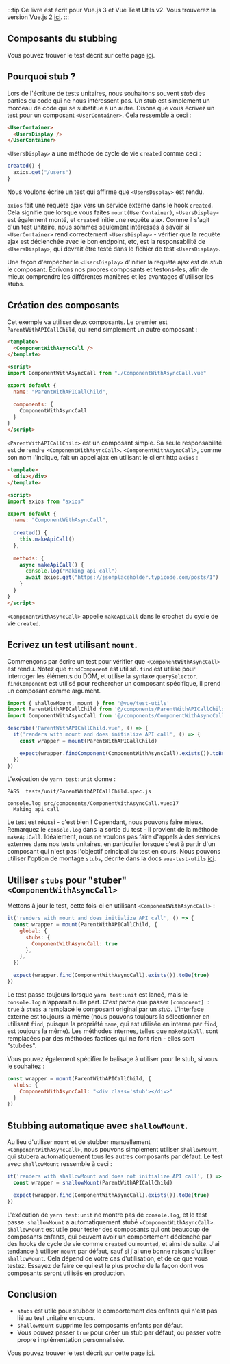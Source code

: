 :::tip Ce livre est écrit pour Vue.js 3 et Vue Test Utils v2.
Vous trouverez la version Vue.js 2 [ici](/fr).
:::

## Composants du stubbing

Vous pouvez trouver le test décrit sur cette page [ici](https://github.com/lmiller1990/vue-testing-handbook/tree/master/demo-app-vue-3/tests/unit/ParentWithAPICallChild.spec.js).

## Pourquoi stub ?

Lors de l'écriture de tests unitaires, nous souhaitons souvent _stub_ des parties du code qui ne nous intéressent pas. Un stub est simplement un morceau de code qui se substitue à un autre. Disons que vous écrivez un test pour un composant `<UserContainer>`. Cela ressemble à ceci :

```html
<UserContainer>
  <UsersDisplay />
</UserContainer>
```

`<UsersDisplay>` a une méthode de cycle de vie `created` comme ceci :

```js
created() {
  axios.get("/users")
}
```

Nous voulons écrire un test qui affirme que `<UsersDisplay>` est rendu. 

`axios` fait une requête ajax vers un service externe dans le hook `created`. Cela signifie que lorsque vous faites `mount(UserContainer)`, `<UsersDisplay>` est également monté, et `created` initie une requête ajax. Comme il s'agit d'un test unitaire, nous sommes seulement intéressés à savoir si `<UserContainer>` rend correctement `<UsersDisplay>` - vérifier que la requête ajax est déclenchée avec le bon endpoint, etc, est la responsabilité de `<UsersDisplay>`, qui devrait être testé dans le fichier de test `<UsersDisplay>`.

Une façon d'empêcher le `<UsersDisplay>` d'initier la requête ajax est de _stub_ le composant. Écrivons nos propres composants et testons-les, afin de mieux comprendre les différentes manières et les avantages d'utiliser les stubs.

## Création des composants

Cet exemple va utiliser deux composants. Le premier est `ParentWithAPICallChild`, qui rend simplement un autre composant :

```html
<template>
  <ComponentWithAsyncCall />
</template>

<script>
import ComponentWithAsyncCall from "./ComponentWithAsyncCall.vue"

export default {
  name: "ParentWithAPICallChild",

  components: {
    ComponentWithAsyncCall
  }
}
</script>
```

`<ParentWithAPICallChild>` est un composant simple. Sa seule responsabilité est de rendre `<ComponentWithAsyncCall>`. `<ComponentWithAsyncCall>`, comme son nom l'indique, fait un appel ajax en utilisant le client http `axios` :

```html
<template>
  <div></div>
</template>

<script>
import axios from "axios"

export default {
  name: "ComponentWithAsyncCall",
  
  created() {
    this.makeApiCall()
  },
  
  methods: {
    async makeApiCall() {
      console.log("Making api call")
      await axios.get("https://jsonplaceholder.typicode.com/posts/1")
    }
  }
}
</script>
```

`<ComponentWithAsyncCall>` appelle `makeApiCall` dans le crochet du cycle de vie `created`.

## Ecrivez un test utilisant `mount`.

Commençons par écrire un test pour vérifier que `<ComponentWithAsyncCall>` est rendu. Notez que `findComponent` est utilisé. `find` est utilisé pour interroger les éléments du DOM, et utilise la syntaxe `querySelector`. `findComponent` est utilisé pour rechercher un composant spécifique, il prend un composant comme argument.

```js
import { shallowMount, mount } from '@vue/test-utils'
import ParentWithAPICallChild from '@/components/ParentWithAPICallChild.vue'
import ComponentWithAsyncCall from '@/components/ComponentWithAsyncCall.vue'

describe('ParentWithAPICallChild.vue', () => {
  it('renders with mount and does initialize API call', () => {
    const wrapper = mount(ParentWithAPICallChild)

    expect(wrapper.findComponent(ComponentWithAsyncCall).exists()).toBe(true)
  })
})
```

L'exécution de `yarn test:unit` donne :

```
PASS  tests/unit/ParentWithAPICallChild.spec.js

console.log src/components/ComponentWithAsyncCall.vue:17
  Making api call
```

Le test est réussi - c'est bien ! Cependant, nous pouvons faire mieux. Remarquez le `console.log` dans la sortie du test - il provient de la méthode `makeApiCall`. Idéalement, nous ne voulons pas faire d'appels à des services externes dans nos tests unitaires, en particulier lorsque c'est à partir d'un composant qui n'est pas l'objectif principal du test en cours. Nous pouvons utiliser l'option de montage `stubs`, décrite dans la docs `vue-test-utils` [ici](https://next.vue-test-utils.vuejs.org/migration/#mocks-and-stubs-are-now-in-global).

## Utiliser `stubs` pour "stuber" `<ComponentWithAsyncCall>`

Mettons à jour le test, cette fois-ci en utilisant `<ComponentWithAsyncCall>` :

```js
it('renders with mount and does initialize API call', () => {
  const wrapper = mount(ParentWithAPICallChild, {
    global: {
      stubs: {
        ComponentWithAsyncCall: true
      },
    },
  })

  expect(wrapper.find(ComponentWithAsyncCall).exists()).toBe(true)
})
```

Le test passe toujours lorsque `yarn test:unit` est lancé, mais le `console.log` n'apparaît nulle part. C'est parce que passer `[component] : true` à `stubs` a remplacé le composant original par un _stub_. L'interface externe est toujours la même (nous pouvons toujours la sélectionner en utilisant `find`, puisque la propriété `name`, qui est utilisée en interne par `find`, est toujours la même). Les méthodes internes, telles que `makeApiCall`, sont remplacées par des méthodes factices qui ne font rien - elles sont "stubées".

Vous pouvez également spécifier le balisage à utiliser pour le stub, si vous le souhaitez :

```js
const wrapper = mount(ParentWithAPICallChild, {
  stubs: {
    ComponentWithAsyncCall: "<div class='stub'></div>"
  }
})
```

## Stubbing automatique avec `shallowMount`.

Au lieu d'utiliser `mount` et de stubber manuellement `<ComponentWithAsyncCall>`, nous pouvons simplement utiliser `shallowMount`, qui stubera automatiquement tous les autres composants par défaut. Le test avec `shallowMount` ressemble à ceci :

```js
it('renders with shallowMount and does not initialize API call', () => {
  const wrapper = shallowMount(ParentWithAPICallChild)

  expect(wrapper.find(ComponentWithAsyncCall).exists()).toBe(true)
})
```

L'exécution de `yarn test:unit` ne montre pas de `console.log`, et le test passe. `shallowMount` a automatiquement stubé `<ComponentWithAsyncCall>`. `shallowMount` est utile pour tester des composants qui ont beaucoup de composants enfants, qui peuvent avoir un comportement déclenché par des hooks de cycle de vie comme `created` ou `mounted`, et ainsi de suite. J'ai tendance à utiliser `mount` par défaut, sauf si j'ai une bonne raison d'utiliser `shallowMount`. Cela dépend de votre cas d'utilisation, et de ce que vous testez. Essayez de faire ce qui est le plus proche de la façon dont vos composants seront utilisés en production.

## Conclusion

- `stubs` est utile pour stubber le comportement des enfants qui n'est pas lié au test unitaire en cours.
- `shallowMount` supprime les composants enfants par défaut.
- Vous pouvez passer `true` pour créer un stub par défaut, ou passer votre propre implémentation personnalisée.

Vous pouvez trouver le test décrit sur cette page [ici](https://github.com/lmiller1990/vue-testing-handbook/tree/master/demo-app-vue-3/tests/unit/ParentWithAPICallChild.spec.js).
